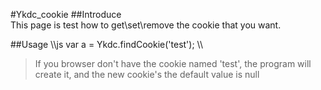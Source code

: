 #Ykdc_cookie 
##Introduce		
This page is test how to get\set\remove the cookie that you want.

##Usage
\\\js
var a = Ykdc.findCookie('test');
\\\
>If you browser don't have the cookie named 'test', the program will create it, and the new cookie's the default value is null